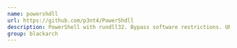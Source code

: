 ```yaml
---
name: powershdll
url: https://github.com/p3nt4/PowerShdll
description: PowerShell with rundll32. Bypass software restrictions. URL : https://github.com/p3nt4/PowerShdll Groups : blackarch blackarch-windows
group: blackarch
---
```

